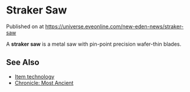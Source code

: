 # Straker Saw
Published on  at https://universe.eveonline.com/new-eden-news/straker-saw

A **straker saw** is a metal saw with pin-point precision wafer-thin
blades.

See Also
--------

-   [Item technology](1atx3NGYkl3oP5JiEa1ShQ)
-   [Chronicle: Most Ancient](6VFTbeBqTHMa29G3PFQTSo)
